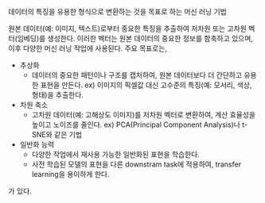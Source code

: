 
데이터의 특징을 유용한 형식으로 변환하는 것을 목표로 하는 머신 러닝 기법

원본 데이터(예: 이미지, 텍스트)로부터 중요한 특징을 추출하여 저차원 또는 고차원 벡터(임베딩)를 생성한다.
이러한 벡터는 원본 데이터의 중요한 정보를 함축하고 있으며, 이후 다양한 머신 러닝 작업에 사용된다.
주요 목표로는,

- 추상화
    - 데이터의 중요한 패턴이나 구조를 캡처하여, 원본 데이터보다 더 간단하고 유용한 표현을 만든다.
    ex) 이미지의 픽셀값 대신 고수준의 특징(예: 모서리, 색상, 형태)을 추출한다.
- 차원 축소
    - 고차원 데이터(예: 고해상도 이미지)를 저차원 벡터로 변환하여, 계산 효율성을 높이고 노이즈를 줄인다.
    ex) PCA(Principal Component Analysis)나 t-SNE와 같은 기법
- 일반화 능력
    - 다양한 작업에서 재사용 가능한 일반화된 표현을 학습한다.
    - 사전 학습된 모델의 표현을 다른 downstram task에 적용하여, transfer learning을 용이하게 한다.

가 있다.